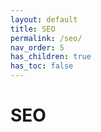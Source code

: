 ```yaml
---
layout: default
title: SEO
permalink: /seo/
nav_order: 5
has_children: true
has_toc: false
---
```


# SEO
